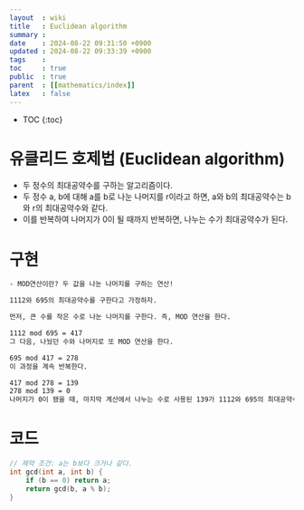 ```yaml
---
layout  : wiki
title   : Euclidean algorithm
summary : 
date    : 2024-08-22 09:31:50 +0900
updated : 2024-08-22 09:33:39 +0900
tags    : 
toc     : true
public  : true
parent  : [[mathematics/index]]
latex   : false
---
```

* TOC
{:toc}

# 유클리드 호제법 (Euclidean algorithm)
- 두 정수의 최대공약수를 구하는 알고리즘이다.
- 두 정수 a, b에 대해 a를 b로 나눈 나머지를 r이라고 하면, a와 b의 최대공약수는 b와 r의 최대공약수와 같다.
- 이를 반복하여 나머지가 0이 될 때까지 반복하면, 나누는 수가 최대공약수가 된다.

# 구현
```txt
- MOD연산이란? 두 값을 나눈 나머지를 구하는 연산!

1112와 695의 최대공약수를 구한다고 가정하자.

먼저, 큰 수를 작은 수로 나눈 나머지를 구한다. 즉, MOD 연산을 한다.

1112 mod 695 = 417
그 다음, 나눴던 수와 나머지로 또 MOD 연산을 한다.

695 mod 417 = 278
이 과정을 계속 반복한다.

417 mod 278 = 139
278 mod 139 = 0
나머지가 0이 됐을 때, 마지막 계산에서 나누는 수로 사용된 139가 1112와 695의 최대공약수가 된다.
```

# 코드
```cpp
// 제약 조건: a는 b보다 크거나 같다.
int gcd(int a, int b) {
    if (b == 0) return a;
    return gcd(b, a % b);
}
```